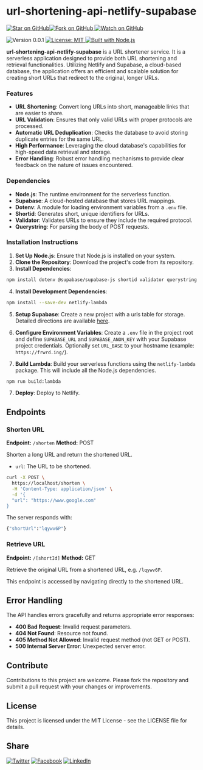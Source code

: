 # url-shortening-api-netlify-supabase

[![Star on GitHub](https://img.shields.io/github/stars/samestrin/url-shortening-api-netlify-supabase?style=social)](https://github.com/samestrin/url-shortening-api-netlify-supabase/stargazers)[![Fork on GitHub](https://img.shields.io/github/forks/samestrin/url-shortening-api-netlify-supabase?style=social) ](https://github.com/samestrin/url-shortening-api-netlify-supabase/network/members)[![Watch on GitHub](https://img.shields.io/github/watchers/samestrin/url-shortening-api-netlify-supabase?style=social)](https://github.com/samestrin/url-shortening-api-netlify-supabase/watchers)

![Version 0.0.1](https://img.shields.io/badge/Version-0.0.1-blue) [![License: MIT](https://img.shields.io/badge/License-MIT-yellow.svg) ](https://opensource.org/licenses/MIT) [![Built with Node.js](https://img.shields.io/badge/Built%20with-Node.js-green)](https://nodejs.org/)

**url-shortening-api-netlify-supabase** is a URL shortener service. It is a serverless application designed to provide both URL shortening and retrieval functionalities. Utilizing Netlify and Supabase, a cloud-based database, the application offers an efficient and scalable solution for creating short URLs that redirect to the original, longer URLs.

### **Features**

- **URL Shortening**: Convert long URLs into short, manageable links that are easier to share.
- **URL Validation**: Ensures that only valid URLs with proper protocols are processed.
- **Automatic URL Deduplication**: Checks the database to avoid storing duplicate entries for the same URL.
- **High Performance**: Leveraging the cloud database's capabilities for high-speed data retrieval and storage.
- **Error Handling**: Robust error handling mechanisms to provide clear feedback on the nature of issues encountered.

### **Dependencies**

- **Node.js**: The runtime environment for the serverless function.
- **Supabase**: A cloud-hosted database that stores URL mappings.
- **Dotenv**: A module for loading environment variables from a `.env` file.
- **Shortid**: Generates short, unique identifiers for URLs.
- **Validator**: Validates URLs to ensure they include the required protocol.
- **Querystring**: For parsing the body of POST requests.

### **Installation Instructions**

1.  **Set Up Node.js**: Ensure that Node.js is installed on your system.
2.  **Clone the Repository**: Download the project's code from its repository.
3.  **Install Dependencies**:

```bash
npm install dotenv @supabase/supabase-js shortid validator querystring
```

4. **Install Development Dependencies**:

```bash
npm install --save-dev netlify-lambda
```

5.  **Setup Supabase**: Create a new project with a urls table for storage. Detailed directions are available [here](SUPABASE.md).
6.  **Configure Environment Variables**: Create a `.env` file in the project root and define `SUPABASE_URL` and `SUPABASE_ANON_KEY` with your Supabase project credentials. Optionally set `URL_BASE` to your hostname (example: `https://frwrd.ing/`).

7.  **Build Lambda**: Build your serverless functions using the `netlify-lambda` package. This will include all the Node.js dependencies.

```bash
npm run build:lambda
```

7.  **Deploy**: Deploy to Netlify.

## Endpoints

### Shorten URL

**Endpoint:** `/shorten` **Method:** POST

Shorten a long URL and return the shortened URL.

- `url`: The URL to be shortened.

```bash
curl -X POST \
  https://localhost/shorten \
  -H 'Content-Type: application/json' \
  -d '{
  "url": "https://www.google.com"
}
```

The server responds with:

```bash
{"shortUrl":"lqywv6P"}
```

### Retrieve URL

**Endpoint:** `/[shortId]` **Method:** GET

Retrieve the original URL from a shortened URL, e.g. `/lqywv6P`.

This endpoint is accessed by navigating directly to the shortened URL.

## Error Handling

The API handles errors gracefully and returns appropriate error responses:

- **400 Bad Request**: Invalid request parameters.
- **404 Not Found**: Resource not found.
- **405 Method Not Allowed**: Invalid request method (not GET or POST).
- **500 Internal Server Error**: Unexpected server error.

## Contribute

Contributions to this project are welcome. Please fork the repository and submit a pull request with your changes or improvements.

## License

This project is licensed under the MIT License - see the LICENSE file for details.

## Share

[![Twitter](https://img.shields.io/badge/X-Tweet-blue)](https://twitter.com/intent/tweet?text=Check%20out%20this%20awesome%20project!&url=https://github.com/samestrin/url-shortening-api-netlify-supabase) [![Facebook](https://img.shields.io/badge/Facebook-Share-blue)](https://www.facebook.com/sharer/sharer.php?u=https://github.com/samestrin/url-shortening-api-netlify-supabase) [![LinkedIn](https://img.shields.io/badge/LinkedIn-Share-blue)](https://www.linkedin.com/sharing/share-offsite/?url=https://github.com/samestrin/url-shortening-api-netlify-supabase)

